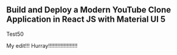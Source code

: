 ## Build and Deploy a Modern YouTube Clone Application in React JS with Material UI 5
Test50

My edit!!! Hurray!!!!!!!!!!!!!!!!!!!
